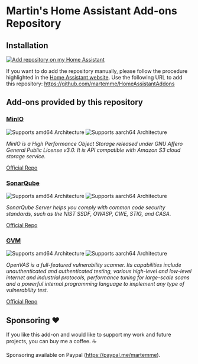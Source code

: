 # Martin's Home Assistant Add-ons Repository

## Installation

[![Add repository on my Home Assistant][repository-badge]][repository-url]

If you want to do add the repository manually, please follow the procedure highlighted in the [Home Assistant website](https://home-assistant.io/hassio/installing_third_party_addons). Use the following URL to add this repository: https://github.com/martemme/HomeAssistantAddons

## Add-ons provided by this repository

### [MinIO](./minio)

![Supports amd64 Architecture][amd64-shield]
![Supports aarch64 Architecture][aarch64-shield]

_MinIO is a High Performance Object Storage released under GNU Affero General Public License v3.0. It is API compatible with Amazon S3 cloud storage service._

[Official Repo](https://github.com/minio/minio)

### [SonarQube](./sonarqube)

![Supports amd64 Architecture][amd64-shield]
![Supports aarch64 Architecture][aarch64-shield]

_SonarQube Server helps you comply with common code security standards, such as the NIST SSDF, OWASP, CWE, STIG, and CASA._

[Official Repo](https://github.com/SonarSource/sonarqube)

### [GVM](./gvm)

![Supports amd64 Architecture][amd64-shield]
![Supports aarch64 Architecture][aarch64-shield]

_OpenVAS is a full-featured vulnerability scanner. Its capabilities include unauthenticated and authenticated testing, various high-level and low-level internet and industrial protocols, performance tuning for large-scale scans and a powerful internal programming language to implement any type of vulnerability test._

[Official Repo](https://github.com/greenbone/openvas-scanner)

## Sponsoring ❤️
If you like this add-on and would like to support my work and future projects, you can buy me a coffee. ☕

Sponsoring available on Paypal (https://paypal.me/martemme).

[aarch64-shield]: https://img.shields.io/badge/aarch64-yes-green.svg
[amd64-shield]: https://img.shields.io/badge/amd64-yes-green.svg
[armv7-shield]: https://img.shields.io/badge/armv7-yes-green.svg
[i386-shield]: https://img.shields.io/badge/i386-yes-green.svg
[repository-badge]: https://img.shields.io/badge/Add%20repository%20to%20my-Home%20Assistant-41BDF5?logo=home-assistant&style=for-the-badge
[repository-url]: https://my.home-assistant.io/redirect/supervisor_add_addon_repository/?repository_url=https%3A%2F%2Fgithub.com%2Fmincka%2Fha-addons